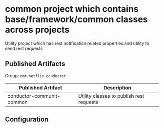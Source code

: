 # common project which contains base/framework/common classes across projects

Utility project which has rest notification related properties and utility to send rest requests

## Published Artifacts

Group: `com.netflix.conductor`

| Published Artifact        | Description                              |
|---------------------------|------------------------------------------| 
| conductor-communit-common | Utility classes to publish rest requests |


## Configuration

